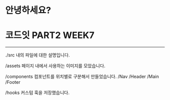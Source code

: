 # 안녕하세요?

# 코드잇 PART2 WEEK7

---

./src 내의 파일에 대한 설명입니다.

/assets 페이지 내에서 사용하는 이미지를 모았습니다.

/components 컴포넌트를 위치별로 구분해서 만들었습니다.
/Nav
/Header
/Main
/Footer

/hooks 커스텀 훅을 저장했습니다.
